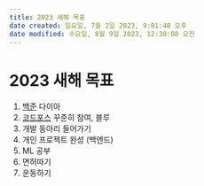 ```yaml
---
title: 2023 새해 목표
date created: 일요일, 7월 2일 2023, 9:01:40 오후
date modified: 수요일, 8월 9일 2023, 12:30:08 오전
---
```

# 2023 새해 목표

1. [백준](https://solved.ac/profile/ksi990302) 다이아
2. [코드포스](https://codeforces.com/profile/ks1ksi) 꾸준히 참여, 블루
3. 개발 동아리 들어가기
4. 개인 프로젝트 완성 (백엔드)
5. ML 공부
6. 면허따기
7. 운동하기